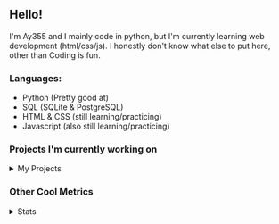 ## Hello!


I'm Ay355 and I mainly code in python, but I'm currently learning web development (html/css/js). I honestly don't know what else to put here, other than Coding is fun.


### Languages:
 - Python (Pretty good at)
 - SQL (SQLite & PostgreSQL)
 - HTML & CSS (still learning/practicing)
 - Javascript (also still learning/practicing)

 
### Projects I'm currently working on

<details>
 <summary>My Projects</summary>
<br>
 
[Standle](https://discord.com/oauth2/authorize?client_id=810345494223781899&scope=bot&permissions=8)
 - A multipurpose discord bot for your discord server. Has useful and fun commands for you to mess around with. Made with [discord.py](https://www.github.com/Rapptz/discord.py).

[RoboAy355](https://github.com/Ay-355/RoboAy355)
 - A personal discord bot that I use for random things.

[Asyncdictionary](https://github.com/Ay-355/asyncdictionary)
 - An async wrapper for a dictionary API. See the README for more info.

 
That's pretty much it, other stuff is closed-source cause I'm spending most of my time learning.
 
</details>


### Other Cool Metrics


<details>
<summary>Stats</summary>
<br>
 
<a href="https://github.com/Ay-355">
 <img align="center" src="https://github-readme-stats.vercel.app/api?username=Ay-355&theme=tokyonight&show_icons=true&count_private=true&hide_border=true" />
</a><a href="https://github.com/Ay-355">
  <img align="center" src="https://github-readme-stats.vercel.app/api/top-langs/?username=Ay-355&hide=toml,yaml,cmake&layout=compact&langs_count=8&theme=tokyonight&hide_border=true" />
</a>

 
&nbsp; <!-- Space character to put some space between the different stat types. -->

 
<!--START_SECTION:waka-->
**🐱 My Github Data** 

> 🏆 316 Contributions in the Year 2021
 > 
> 📦 1.2 kB Used in Github's Storage 
 > 
> 🚫 Not Opted to Hire
 > 
> 📜 9 Public Repositories 
 > 
> 🔑 2 Private Repositories  
 > 
**I'm a Night 🦉** 

```text
🌞 Morning    4 commits      ░░░░░░░░░░░░░░░░░░░░░░░░░   2.04% 
🌆 Daytime    82 commits     ██████████░░░░░░░░░░░░░░░   41.84% 
🌃 Evening    98 commits     ████████████░░░░░░░░░░░░░   50.0% 
🌙 Night      12 commits     █░░░░░░░░░░░░░░░░░░░░░░░░   6.12%

```
📅 **I'm Most Productive on Thursday** 

```text
Monday       29 commits     ███░░░░░░░░░░░░░░░░░░░░░░   14.8% 
Tuesday      30 commits     ███░░░░░░░░░░░░░░░░░░░░░░   15.31% 
Wednesday    19 commits     ██░░░░░░░░░░░░░░░░░░░░░░░   9.69% 
Thursday     32 commits     ████░░░░░░░░░░░░░░░░░░░░░   16.33% 
Friday       32 commits     ████░░░░░░░░░░░░░░░░░░░░░   16.33% 
Saturday     31 commits     ████░░░░░░░░░░░░░░░░░░░░░   15.82% 
Sunday       23 commits     ███░░░░░░░░░░░░░░░░░░░░░░   11.73%

```


📊 **This Week I Spent My Time On** 

```text
💬 Programming Languages: 
Python                   12 hrs 52 mins      ███████████████████████░░   92.77% 
Other                    32 mins             █░░░░░░░░░░░░░░░░░░░░░░░░   3.94% 
C++                      14 mins             ░░░░░░░░░░░░░░░░░░░░░░░░░   1.69% 
HTML                     7 mins              ░░░░░░░░░░░░░░░░░░░░░░░░░   0.88% 
Text                     3 mins              ░░░░░░░░░░░░░░░░░░░░░░░░░   0.42%

🔥 Editors: 
VS Code                  13 hrs 52 mins      █████████████████████████   100.0%

🐱‍💻 Projects: 
standle-bot              7 hrs 45 mins       ██████████████░░░░░░░░░░░   55.86% 
RoboAy355                5 hrs 12 mins       █████████░░░░░░░░░░░░░░░░   37.49% 
grass                    36 mins             █░░░░░░░░░░░░░░░░░░░░░░░░   4.38% 
discord.py               10 mins             ░░░░░░░░░░░░░░░░░░░░░░░░░   1.27% 
learnweb                 7 mins              ░░░░░░░░░░░░░░░░░░░░░░░░░   0.88%

💻 Operating System: 
Windows                  13 hrs 52 mins      █████████████████████████   100.0%

```

**I Mostly Code in Python** 

```text
Python                   6 repos             ██████████████████░░░░░░░   75.0% 
HTML                     1 repo              ███░░░░░░░░░░░░░░░░░░░░░░   12.5% 
C++                      1 repo              ███░░░░░░░░░░░░░░░░░░░░░░   12.5%

```



 Last Updated on 25/06/2021
<!--END_SECTION:waka-->
</details>
